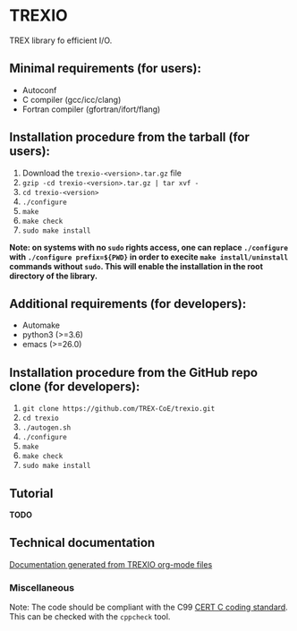 # TREXIO

TREX library fo efficient I/O.


## Minimal requirements (for users):

- Autoconf
- C compiler		(gcc/icc/clang)
- Fortran compiler 	(gfortran/ifort/flang)


## Installation procedure from the tarball (for users):

1. Download the `trexio-<version>.tar.gz` file
2. `gzip -cd trexio-<version>.tar.gz | tar xvf -`
3. `cd trexio-<version>`
4. `./configure`
5. `make`
6. `make check`
7. `sudo make install`


**Note: on systems with no `sudo` rights access, one can replace `./configure` with `./configure prefix=${PWD}` in order to execite `make install/uninstall` commands without `sudo`. This will enable the installation in the root directory of the library.**


## Additional requirements (for developers):

- Automake
- python3 	(>=3.6)
- emacs		(>=26.0)


## Installation procedure from the GitHub repo clone (for developers):

1. `git clone https://github.com/TREX-CoE/trexio.git`
2. `cd trexio`
3. `./autogen.sh`
4. `./configure`
5. `make`
6. `make check`
7. `sudo make install`


## Tutorial

**TODO**


## Technical documentation

[Documentation generated from TREXIO org-mode files](https://trex-coe.github.io/trexio/)


### Miscellaneous

Note: The code should be compliant with the C99 [CERT C coding
standard](https://resources.sei.cmu.edu/downloads/secure-coding/assets/sei-cert-c-coding-standard-2016-v01.pdf). This can be checked with the `cppcheck` tool.


